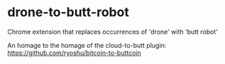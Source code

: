 drone-to-butt-robot
===================

Chrome extension that replaces occurrences of 'drone' with 'butt robot'

An homage to the homage of the cloud-to-butt plugin: https://github.com/ryoshu/bitcoin-to-buttcoin
